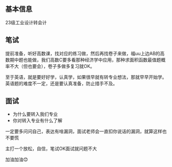 ## 基本信息

23级工业设计转会计

## 笔试

提前准备，听好高数课，找对应的练习做，然后再找卷子来做，福uu上边AB的高数期中题也能做，我们高数C要多看那种经济学中应用，那种求面积函数最值题概率不大（但也要会），卷子多做多复习就OK。

至于英语，就是要好好学，认真学，如果很早就有转专业想法，那就早早开始学。英语题的难度不一定，还是要认真准备，防止措手不及。

## 面试

- 为什么要转入我们专业
- 你对转入专业有什么了解

一定要多问问自己，表达有啥漏洞，面试老师会一直扣你说话的漏洞，就算这样也不要慌

主打一个放松，自信，笔试OK面试就问题不大

加油加油😊